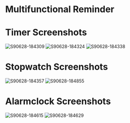 # Multifunctional Reminder
#
# Timer Screenshots
![S90628-184309](https://user-images.githubusercontent.com/49000502/60340080-51ad0500-99b3-11e9-868e-9e020425d3cf.png)
![S90628-184324](https://user-images.githubusercontent.com/49000502/60340081-51ad0500-99b3-11e9-8757-e4c5a221ad95.png)
![S90628-184338](https://user-images.githubusercontent.com/49000502/60340083-52459b80-99b3-11e9-99cc-76fb0ac5d12a.png)
#

# Stopwatch Screenshots
![S90628-184357](https://user-images.githubusercontent.com/49000502/60340084-52459b80-99b3-11e9-9d5a-f1b5916340ae.png)
![S90628-184855](https://user-images.githubusercontent.com/49000502/60340088-52459b80-99b3-11e9-9803-b1db318a9ff0.png)
#

# Alarmclock Screenshots
![S90628-184615](https://user-images.githubusercontent.com/49000502/60340086-52459b80-99b3-11e9-9867-b82ed6d585fc.png)
![S90628-184629](https://user-images.githubusercontent.com/49000502/60340087-52459b80-99b3-11e9-822d-d70242b12be3.png)
#
